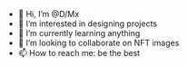 - 👋 Hi, I’m @D/Mx
- 👀 I’m interested in designing projects 
- 🌱 I’m currently learning anything 
- 💞️ I’m looking to collaborate on NFT images
- 📫 How to reach me: be the best

<!---
D-Mx/creator of design is a ✨ special ✨ repository because its `README.md` (this file) appears on your GitHub profile.
You can click the Preview link to take a look at your changes.
--->
